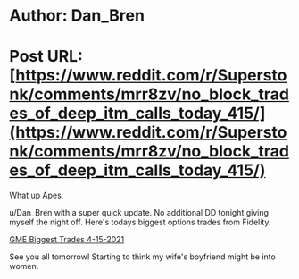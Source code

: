 # Author: Dan_Bren
# Post URL: [https://www.reddit.com/r/Superstonk/comments/mrr8zv/no_block_trades_of_deep_itm_calls_today_415/](https://www.reddit.com/r/Superstonk/comments/mrr8zv/no_block_trades_of_deep_itm_calls_today_415/)


What up Apes,

u/Dan_Bren with a super quick update. No additional DD tonight giving myself the night off. Here's todays biggest options trades from Fidelity.

[GME Biggest Trades 4-15-2021](https://preview.redd.it/l5i0xjv5dft61.jpg?width=1223&format=pjpg&auto=webp&s=77357f26df390db3d8e7782c70c6539faf793eee)

See you all tomorrow! Starting to think my wife's boyfriend might be into women.